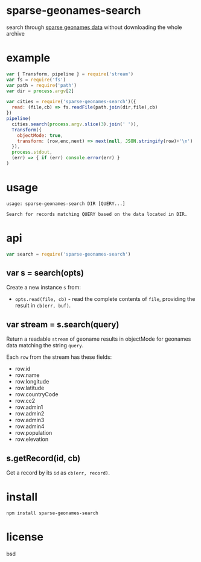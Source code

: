 # sparse-geonames-search

search through [sparse geonames data][sparse-geonames-ingest] without downloading the whole archive

[sparse-geonames-ingest]: https://github.com/peermaps/sparse-geonames-ingest

# example

``` js
var { Transform, pipeline } = require('stream')
var fs = require('fs')
var path = require('path')
var dir = process.argv[2]

var cities = require('sparse-geonames-search')({
  read: (file,cb) => fs.readFile(path.join(dir,file),cb)
})
pipeline(
  cities.search(process.argv.slice(3).join(' ')),
  Transform({
    objectMode: true,
    transform: (row,enc,next) => next(null, JSON.stringify(row)+'\n')
  }),
  process.stdout,
  (err) => { if (err) console.error(err) }
)
```

# usage

```
usage: sparse-geonames-search DIR [QUERY...]

Search for records matching QUERY based on the data located in DIR.

```

# api

``` js
var search = require('sparse-geonames-search')
```

## var s = search(opts)

Create a new instance `s` from:

* `opts.read(file, cb)` - read the complete contents of `file`,
providing the result in `cb(err, buf)`.

## var stream = s.search(query)

Return a readable `stream` of geoname results in objectMode for geonames data matching the string
`query`.

Each `row` from the stream has these fields: 

* row.id
* row.name
* row.longitude
* row.latitude
* row.countryCode
* row.cc2
* row.admin1
* row.admin2
* row.admin3
* row.admin4
* row.population
* row.elevation

## s.getRecord(id, cb)

Get a record by its `id` as `cb(err, record)`.

# install

```
npm install sparse-geonames-search
```

# license

bsd

